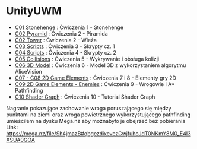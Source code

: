 # UnityUWM 

* [C01 Stonehenge](https://github.com/Lothainnox/UnityUWM/tree/stonehenge) : Ćwiczenia 1 - Stonehenge
* [C02 Pyramid](https://github.com/Lothainnox/UnityUWM/tree/pyramid) : Ćwiczenia 2 - Piramida
* [C02 Tower](https://github.com/Lothainnox/UnityUWM/tree/tower) : Ćwiczenia 2 - Wieża
* [C03 Scripts](https://github.com/Lothainnox/UnityUWM/tree/scripts_lab03) : Ćwiczenia 3 - Skrypty cz. 1
* [C04 Scripts](https://github.com/Lothainnox/UnityUWM/tree/scripts_lab4) : Ćwiczenia 4 - Skrypty cz. 2
* [C05 Collisions](https://github.com/Lothainnox/UnityUWM/tree/colliders) : Ćwiczenia 5 - Wykrywanie i obsługa kolizji
* [C06 3D Model](https://github.com/Lothainnox/UnityUWM/tree/3dmodel) : Ćwiczenia 6 - Model 3D z wykorzystaniem algorytmu AliceVision
* [C07 - C08 2D Game Elements](https://github.com/Lothainnox/UnityUWM/tree/2d) : Ćwiczenia 7 i 8 - Elementy gry 2D
* [C09 2D Game Elements - Enemies](https://github.com/Lothainnox/UnityUWM/tree/enemies) : Ćwiczenia 9 - Wrogowie i A* Pathfinding
* [C10 Shader Graph](https://github.com/Lothainnox/UnityUWM/tree/shader) : Ćwiczenia 10 - Tutorial Shader Graph

Nagranie pokazujące zachowanie wroga poruszającego się między punktami na ziemi oraz wroga powietrznego wykorzystującego pathfinding umieściłem na dysku Mega.nz aby możnabyło je obejrzeć bez pobierania
Link: https://mega.nz/file/Sh4jmazB#qbgezdixevezCwjfuhcJdT0NKmY8M0_E4I3XSUA0GOA
